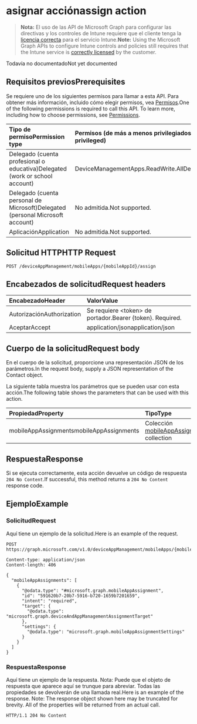 # <a name="assign-action"></a><span data-ttu-id="ad2b3-101">asignar acción</span><span class="sxs-lookup"><span data-stu-id="ad2b3-101">assign action</span></span>

> <span data-ttu-id="ad2b3-102">**Nota:** El uso de las API de Microsoft Graph para configurar las directivas y los controles de Intune requiere que el cliente tenga la [licencia correcta](https://go.microsoft.com/fwlink/?linkid=839381) para el servicio Intune.</span><span class="sxs-lookup"><span data-stu-id="ad2b3-102">**Note:** Using the Microsoft Graph APIs to configure Intune controls and policies still requires that the Intune service is [correctly licensed](https://go.microsoft.com/fwlink/?linkid=839381) by the customer.</span></span>

<span data-ttu-id="ad2b3-103">Todavía no documentado</span><span class="sxs-lookup"><span data-stu-id="ad2b3-103">Not yet documented</span></span>
## <a name="prerequisites"></a><span data-ttu-id="ad2b3-104">Requisitos previos</span><span class="sxs-lookup"><span data-stu-id="ad2b3-104">Prerequisites</span></span>
<span data-ttu-id="ad2b3-p101">Se requiere uno de los siguientes permisos para llamar a esta API. Para obtener más información, incluido cómo elegir permisos, vea [Permisos](../../../concepts/permissions_reference.md).</span><span class="sxs-lookup"><span data-stu-id="ad2b3-p101">One of the following permissions is required to call this API. To learn more, including how to choose permissions, see [Permissions](../../../concepts/permissions_reference.md).</span></span>

|<span data-ttu-id="ad2b3-107">Tipo de permiso</span><span class="sxs-lookup"><span data-stu-id="ad2b3-107">Permission type</span></span>|<span data-ttu-id="ad2b3-108">Permisos (de más a menos privilegiados)</span><span class="sxs-lookup"><span data-stu-id="ad2b3-108">Permissions (from least to most privileged)</span></span>|
|:---|:---|
|<span data-ttu-id="ad2b3-109">Delegado (cuenta profesional o educativa)</span><span class="sxs-lookup"><span data-stu-id="ad2b3-109">Delegated (work or school account)</span></span>|<span data-ttu-id="ad2b3-110">DeviceManagementApps.ReadWrite.All</span><span class="sxs-lookup"><span data-stu-id="ad2b3-110">DeviceManagementApps.ReadWrite.All</span></span>|
|<span data-ttu-id="ad2b3-111">Delegado (cuenta personal de Microsoft)</span><span class="sxs-lookup"><span data-stu-id="ad2b3-111">Delegated (personal Microsoft account)</span></span>|<span data-ttu-id="ad2b3-112">No admitida.</span><span class="sxs-lookup"><span data-stu-id="ad2b3-112">Not supported.</span></span>|
|<span data-ttu-id="ad2b3-113">Aplicación</span><span class="sxs-lookup"><span data-stu-id="ad2b3-113">Application</span></span>|<span data-ttu-id="ad2b3-114">No admitida.</span><span class="sxs-lookup"><span data-stu-id="ad2b3-114">Not supported.</span></span>|

## <a name="http-request"></a><span data-ttu-id="ad2b3-115">Solicitud HTTP</span><span class="sxs-lookup"><span data-stu-id="ad2b3-115">HTTP Request</span></span>
<!-- {
  "blockType": "ignored"
}
-->
``` http
POST /deviceAppManagement/mobileApps/{mobileAppId}/assign
```

## <a name="request-headers"></a><span data-ttu-id="ad2b3-116">Encabezados de solicitud</span><span class="sxs-lookup"><span data-stu-id="ad2b3-116">Request headers</span></span>
|<span data-ttu-id="ad2b3-117">Encabezado</span><span class="sxs-lookup"><span data-stu-id="ad2b3-117">Header</span></span>|<span data-ttu-id="ad2b3-118">Valor</span><span class="sxs-lookup"><span data-stu-id="ad2b3-118">Value</span></span>|
|:---|:---|
|<span data-ttu-id="ad2b3-119">Autorización</span><span class="sxs-lookup"><span data-stu-id="ad2b3-119">Authorization</span></span>|<span data-ttu-id="ad2b3-120">Se requiere &lt;token&gt; de portador.</span><span class="sxs-lookup"><span data-stu-id="ad2b3-120">Bearer {token}. Required.</span></span>|
|<span data-ttu-id="ad2b3-121">Aceptar</span><span class="sxs-lookup"><span data-stu-id="ad2b3-121">Accept</span></span>|<span data-ttu-id="ad2b3-122">application/json</span><span class="sxs-lookup"><span data-stu-id="ad2b3-122">application/json</span></span>|

## <a name="request-body"></a><span data-ttu-id="ad2b3-123">Cuerpo de la solicitud</span><span class="sxs-lookup"><span data-stu-id="ad2b3-123">Request body</span></span>
<span data-ttu-id="ad2b3-124">En el cuerpo de la solicitud, proporcione una representación JSON de los parámetros.</span><span class="sxs-lookup"><span data-stu-id="ad2b3-124">In the request body, supply a JSON representation of the Contact object.</span></span>

<span data-ttu-id="ad2b3-125">La siguiente tabla muestra los parámetros que se pueden usar con esta acción.</span><span class="sxs-lookup"><span data-stu-id="ad2b3-125">The following table shows the parameters that can be used with this action.</span></span>

|<span data-ttu-id="ad2b3-126">Propiedad</span><span class="sxs-lookup"><span data-stu-id="ad2b3-126">Property</span></span>|<span data-ttu-id="ad2b3-127">Tipo</span><span class="sxs-lookup"><span data-stu-id="ad2b3-127">Type</span></span>|<span data-ttu-id="ad2b3-128">Descripción</span><span class="sxs-lookup"><span data-stu-id="ad2b3-128">Description</span></span>|
|:---|:---|:---|
|<span data-ttu-id="ad2b3-129">mobileAppAssignments</span><span class="sxs-lookup"><span data-stu-id="ad2b3-129">mobileAppAssignments</span></span>|<span data-ttu-id="ad2b3-130">Colección [mobileAppAssignment](../resources/intune_apps_mobileappassignment.md)</span><span class="sxs-lookup"><span data-stu-id="ad2b3-130">[mobileAppAssignment](../resources/intune_apps_mobileappassignment.md) collection</span></span>|<span data-ttu-id="ad2b3-131">Todavía no documentado</span><span class="sxs-lookup"><span data-stu-id="ad2b3-131">Not yet documented</span></span>|



## <a name="response"></a><span data-ttu-id="ad2b3-132">Respuesta</span><span class="sxs-lookup"><span data-stu-id="ad2b3-132">Response</span></span>
<span data-ttu-id="ad2b3-133">Si se ejecuta correctamente, esta acción devuelve un código de respuesta `204 No Content`.</span><span class="sxs-lookup"><span data-stu-id="ad2b3-133">If successful, this method returns a `204 No Content` response code.</span></span>

## <a name="example"></a><span data-ttu-id="ad2b3-134">Ejemplo</span><span class="sxs-lookup"><span data-stu-id="ad2b3-134">Example</span></span>
### <a name="request"></a><span data-ttu-id="ad2b3-135">Solicitud</span><span class="sxs-lookup"><span data-stu-id="ad2b3-135">Request</span></span>
<span data-ttu-id="ad2b3-136">Aquí tiene un ejemplo de la solicitud.</span><span class="sxs-lookup"><span data-stu-id="ad2b3-136">Here is an example of the request.</span></span>
``` http
POST https://graph.microsoft.com/v1.0/deviceAppManagement/mobileApps/{mobileAppId}/assign

Content-type: application/json
Content-length: 406

{
  "mobileAppAssignments": [
    {
      "@odata.type": "#microsoft.graph.mobileAppAssignment",
      "id": "591620b7-20b7-5916-b720-1659b7201659",
      "intent": "required",
      "target": {
        "@odata.type": "microsoft.graph.deviceAndAppManagementAssignmentTarget"
      },
      "settings": {
        "@odata.type": "microsoft.graph.mobileAppAssignmentSettings"
      }
    }
  ]
}
```

### <a name="response"></a><span data-ttu-id="ad2b3-137">Respuesta</span><span class="sxs-lookup"><span data-stu-id="ad2b3-137">Response</span></span>
<span data-ttu-id="ad2b3-p102">Aquí tiene un ejemplo de la respuesta. Nota: Puede que el objeto de respuesta que aparece aquí se trunque para abreviar. Todas las propiedades se devolverán de una llamada real.</span><span class="sxs-lookup"><span data-stu-id="ad2b3-p102">Here is an example of the response. Note: The response object shown here may be truncated for brevity. All of the properties will be returned from an actual call.</span></span>
``` http
HTTP/1.1 204 No Content
```



